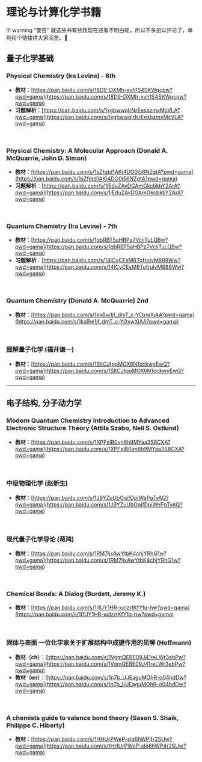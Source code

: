 # 理论与计算化学书籍

!!! warning "警告"
    就这些书有些我现在还看不明白呢，所以不多加以评论了，单纯给个链接供大家阅览。🥹

## 量子化学基础

### Physical Chemistry (Ira Levine) - 6th

- **教材**：[https://pan.baidu.com/s/18D9-DXMh-xvh1S4SKWqcpw?pwd=gama](https://pan.baidu.com/s/18D9-DXMh-xvh1S4SKWqcpw?pwd=gama)
- **习题解析**：[https://pan.baidu.com/s/1xgbwwqIrNrEesbzmxMcVLA?pwd=gama](https://pan.baidu.com/s/1xgbwwqIrNrEesbzmxMcVLA?pwd=gama)

<br/>

### Physical Chemistry: A Molecular Approach (Donald A. McQuarrie, John D. Simon)

- **教材**：[https://pan.baidu.com/s/1sZfgtd1AKi4DO0j56NZgtA?pwd=gama](https://pan.baidu.com/s/1sZfgtd1AKi4DO0j56NZgtA?pwd=gama)
- **习题解析**：[https://pan.baidu.com/s/1jEduZAvDGAmGkcbkbY2ArA?pwd=gama](https://pan.baidu.com/s/1jEduZAvDGAmGkcbkbY2ArA?pwd=gama)

<br/>

### Quantum Chemistry (Ira Levine) - 7th

- **教材**：[https://pan.baidu.com/s/1gbRBT5aHBPz7VciiTuLQBw?pwd=gama](https://pan.baidu.com/s/1gbRBT5aHBPz7VciiTuLQBw?pwd=gama)
- **习题解析**：[https://pan.baidu.com/s/14ICvCEsM8TofrulvM888Ww?pwd=gama](https://pan.baidu.com/s/14ICvCEsM8TofrulvM888Ww?pwd=gama)

<br/>

### Quantum Chemistry (Donald A. McQuarrie) 2nd

- **教材**：[https://pan.baidu.com/s/1kxBw1jf_dmT_c-YOxwXjAA?pwd=gama](https://pan.baidu.com/s/1kxBw1jf_dmT_c-YOxwXjAA?pwd=gama)

<br/>

### 图解量子化学 (福井谦一)

- **教材**：[https://pan.baidu.com/s/1SltCJtppMOX6N1ockwyEwQ?pwd=gama](https://pan.baidu.com/s/1SltCJtppMOX6N1ockwyEwQ?pwd=gama)

---

## 电子结构, 分子动力学

### Modern Quantum Chemistry Introduction to Advanced Electronic Structure Theory (Attila Szabo, Neil S. Ostlund)

- **教材**：[https://pan.baidu.com/s/1XPFxIB0vn8h9MYaa3S8CXA?pwd=gama](https://pan.baidu.com/s/1XPFxIB0vn8h9MYaa3S8CXA?pwd=gama)

<br/>

### 中级物理化学 (赵新生)

- **教材**：[https://pan.baidu.com/s/1J9YZuUbOqifDpiWePgTyAQ?pwd=gama](https://pan.baidu.com/s/1J9YZuUbOqifDpiWePgTyAQ?pwd=gama)

<br/>

### 现代量子化学导论 (蒋鸿)

- **教材**：[https://pan.baidu.com/s/1RM7ljxAwYtbK4chjYRhG1w?pwd=gama](https://pan.baidu.com/s/1RM7ljxAwYtbK4chjYRhG1w?pwd=gama)

<br/>

### Chemical Bonds: A Dialog (Burdett, Jeremy K.)

- **教材**：[https://pan.baidu.com/s/1I1UY1HR-xplzrtKfYfq-hw?pwd=gama](https://pan.baidu.com/s/1I1UY1HR-xplzrtKfYfq-hw?pwd=gama)

<br/>

### 固体与表面 一位化学家关于扩展结构中成键作用的见解 (Hoffmann)

- **教材（ch）**：[https://pan.baidu.com/s/1VgmQEBE09J41reLWr3ebPw?pwd=gama](https://pan.baidu.com/s/1VgmQEBE09J41reLWr3ebPw?pwd=gama)
- **教材（en）**：[https://pan.baidu.com/s/1n7b_UJEaguMOhR-o04hdDw?pwd=gama](https://pan.baidu.com/s/1n7b_UJEaguMOhR-o04hdDw?pwd=gama)

<br/>

### A chemists guide to valence bond theory (Sason S. Shaik, Philippe C. Hiberty)

- **教材**：[https://pan.baidu.com/s/1HHUrPWeP-sIq6hWP4r2SUw?pwd=gama](https://pan.baidu.com/s/1HHUrPWeP-sIq6hWP4r2SUw?pwd=gama)